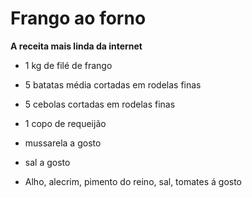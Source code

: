 # Frango ao forno

**A receita mais linda da internet**



- 1 kg de filé de frango

- 5 batatas média cortadas em rodelas finas

- 5 cebolas cortadas em rodelas finas

- 1 copo de requeijão

- mussarela a gosto

- sal a gosto

- Alho, alecrim, pimento do reino, sal, tomates á gosto

  



